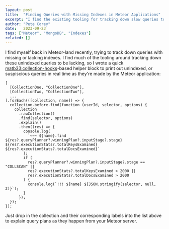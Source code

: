 ```yaml
---
layout: post
title:  "Finding Queries with Missing Indexes in Meteor Applications"
excerpt: "I find the existing tooling for tracking down slow queries to be cluncky and unintuitive. Adding a few lines to your Meteor application lets you track down those under-indexed queries quickly."
author: "Pete Corey"
date:   2023-09-23
tags: ["Meteor", "MongoDB", "Indexes"]
related: []
---
```


I find myself back in Meteor-land recently, trying to track down queries with missing or lacking indexes. I find much of the tooling around tracking down these unindexed queries to be lacking, so I wrote a quick [matb33:collection-hooks](https://github.com/matb33/meteor-collection-hooks)-based helper block to print out unindexed, or suspiscious queries in real time as they're made by the Meteor application:

```
[
  [CollectionOne, "CollectionOne"],
  [CollectionTwo, "CollectionTwo"],
  ...
].forEach(([collection, name]) => {
  collection.before.find(function (userId, selector, options) {
    collection
      .rawCollection()
      .find(selector, options)
      .explain()
      .then((res) => {
        console.log(
          `~~~ ${name}.find ${res?.queryPlanner?.winningPlan?.inputStage?.stage} ${res?.executionStats?.totalKeysExamined} ${res?.executionStats?.totalDocsExamined}`
        );
        if (
          res?.queryPlanner?.winningPlan?.inputStage?.stage == "COLLSCAN" ||
          res?.executionStats?.totalKeysExamined > 2000 ||
          res?.executionStats?.totalDocsExamined > 2000
        ) {
          console.log(`!!! ${name} ${JSON.stringify(selector, null, 2)}`);
        }
      });
  });
});
```

Just drop in the collection and their corresponding labels into the list above to explain query plans as they happen from your Meteor server.
